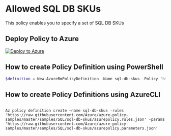 # Allowed SQL DB SKUs

This policy enables you to specify a set of SQL DB SKUs

## Deploy Policy to Azure

[![Deploy to Azure](http://azuredeploy.net/deploybutton.png)](https://portal.azure.com/?feature.customportal=false&microsoft_azure_policy=true#blade/Microsoft_Azure_Policy/CreatePolicyDefinitionBlade)

## How to create Policy Definition using PowerShell

````powershell
$definition = New-AzureRmPolicyDefinition -Name sql-db-skus -Policy 'https://raw.githubusercontent.com/Azure/azure-policy-samples/master/samples/SQL/sql-db-skus/azurepolicy.rules.json' -Parameter 'https://raw.githubusercontent.com/Azure/azure-policy-samples/master/samples/SQL/sql-db-skus/azurepolicy.parameters.json'
````

## How to create Policy Definitions using AzureCLI

````cli

Az policy definition create –name sql-db-skus -rules 'https://raw.githubusercontent.com/Azure/azure-policy-samples/master/samples/SQL/sql-db-skus/azurepolicy.rules.json' -params 'https://raw.githubusercontent.com/Azure/azure-policy-samples/master/samples/SQL/sql-db-skus/azurepolicy.parameters.json'

````
